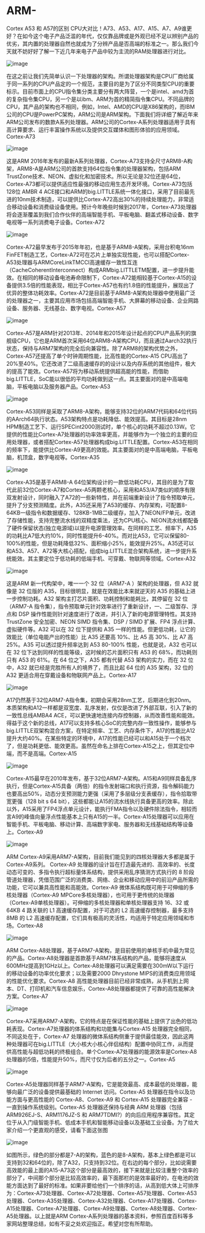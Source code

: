 # ARM-
Cortex A53 和 A57的区别
CPU大对比！A73、A53、A17、A15、A7、A9谁更好？在如今这个电子产品泛滥的年代，仅仅靠品牌或是外观已经不足以辨别产品的优劣，其内置的处理器自然也就成为了分辨产品是否高端的标准之一。那么我们今天就不妨好好了解一下近几年来电子产品中较为主流的RAM处理器进行对比。

![image](https://n.sinaimg.cn/sinacn/w500h310/20180222/e937-fyrswmu7852802.jpg)

在这之前让我们先简单认识一下处理器的架构。所谓处理器架构是CPU厂商给属于同一系列的CPU产品定的一个规范，主要目的是为了区分不同类型CPU的重要标示。目前市面上的CPU指令集分类主要分有两大阵营，一个是intel、amd为首的复杂指令集CPU，另一个是以ibm、ARM为首的精简指令集CPU。不同品牌的CPU，其产品的架构也不相同，例如，Intel、AMD的CPU是X86架构的，而IBM公司的CPU是PowerPC架构，ARM公司是ARM架构。下面我们将详细了解近年来ARM公司发布的数款A系列处理器。ARM公司的Cortex-A系列处理器适用于具有高计算要求、运行丰富操作系统以及提供交互媒体和图形体验的应用领域。Cortex-A73

![image](https://n.sinaimg.cn/sinacn/w303h325/20180222/9121-fyrswmu7852957.jpg)

这是ARM 2016年发布的最新A系列处理器，Cortex-A73支持全尺寸ARM8-A构架，ARM8-A是ARM公司的首款支持64位指令集的处理器架构，包括ARM TrustZone技术、NEON、虚拟化和加密技术。所以无论是32位还是64位，Cortex-A73都可以提供适应性最强的移动应用生态开发环境。Cortex-A73包括128位 AMBR 4 ACE接口和ARM的big.LITTLE系统一体化接口，采用了目前最先进的10nm技术制造，可以提供比Cortex-A72高出30%的持续处理能力，非常适合移动设备和消费级设备使用。预计今年晚些时候到2017年，Cortex-A73处理器将会逐渐覆盖到我们合作伙伴的高端智能手机、平板电脑、翻盖式移动设备、数字电视等一系列消费电子设备。Cortex-A72

![image](https://n.sinaimg.cn/sinacn/w303h324/20180222/c150-fyrswmu7853036.jpg)

Cortex-A72最早发布于2015年年初，也是基于ARM8-A架构，采用台积电16nm FinFET制造工艺，Cortex-A72可在芯片上单独实现性能，也可以搭配Cortex-A53处理器与ARMCoreLinkTMCCI高速缓存一致性互连（CacheCoherentInterconnect）构成ARMbig.LITTLETM配置，进一步提升能效。在相同的移动设备电池寿命限制下，Cortex-A72能相较基于Cortex-A15的设备提供3.5倍的性能表现，相比于Cortex-A57也有约1.8倍的性能提升，展现出了优异的整体功耗效率。Cortex-A72是目前基于ARM8-A架构处理器中使用最广泛的处理器之一，主要其应用市场包括高端智能手机、大屏幕的移动设备、企业网路设备、服务器、无线基台、数字电视。Cortex-A57

![image](https://n.sinaimg.cn/sinacn/w303h324/20180222/c86d-fyrswmu7853213.jpg)

Cortex-A57是ARM针对2013年、2014年和2015年设计起点的CPU产品系列的旗舰级CPU，它也是ARM首次采用64位ARM8-A架构CPU，而且通过Aarch32执行状态，保持与ARM7架构的完全后向兼容性。除了ARM8的架构优势之外，Cortex-A57还提高了单个时钟周期性能，比高性能的Cortex-A15 CPU高出了20%至40%。它还改进了二级高速缓存的的设计以及内存系统的其他组件，极大的提高了能效。Cortex-A57将为移动系统提供超高能的性能，而借助big.LITTLE，SoC能以很低的平均功耗做到这一点。其主要面对的是中高端电脑，平板电脑以及服务器产品。Cortex-A53

![image](https://n.sinaimg.cn/sinacn/w303h324/20180222/2034-fyrswmu7853315.jpg)

Cortex-A53同样是采取了ARM8-A架构，能够支持32位的ARM7代码和64位代码的AArch64执行状态。A53架构特点是功耗降低、能效提高。其目标是28nm HPM制造工艺下、运行SPECint2000测试时，单个核心的功耗不超过0.13W。它提供的性能比Cortex-A7处理器的功率效率更高，并能够作为一个独立的主要的应用处理器，或者搭配Cortex-A57处理器构成big.LITTLE配置。Cortex-A53在相同的频率下，能提供比Cortex-A9更高的效能。其主要面对的是中高端电脑，平板电脑，机顶盒，数字电视等。Cortex-A35

![image](https://n.sinaimg.cn/sinacn/w303h324/20180222/e394-fyrswmu7853341.jpg)

Cortex-A35是基于ARM8-A 64位架构设计的一款低功耗CPU，其目的是为了取代此前32位Cortex-A7和Cortex-A5两颗老核心，采用和A53/A7类似的顺序有限双发射设计，同时融入了A72的一些新特性，并在前端重新设计了指令预取单元，提升了分支预测精度。此外，A35还采用了A53的缓存、内存架构，可配置8-64KB一级指令和数据缓存、128KB-1MB二级缓存，加入了NEON/FP单元，改进了存储性能，支持完整流水线的双精度乘法，还为CPU核心、NEON流水线都配备了硬件保留状态(独立电源域)以提升电源管理效率。在同样的工艺、频率下，A35的功耗比A7低大约10%，同时性能提升6-40%。而对比A53，它可以保留80-100%的性能，但是功耗降低32%、面积缩小25%，能效提升25%。A35还可以和A53、A57、A72等大核心搭配，组成big.LITTLE混合架构系统，进一步提升系统能效。其主要定位于低功耗的低端手机、可穿戴、物联网等领域。Cortex-A32

![image](https://n.sinaimg.cn/sinacn/w303h324/20180222/dfcb-fyrswmu7853354.jpg)

这是ARM 新一代构架中，唯一一个 32 位（ARM7-A ）架构的处理器，但 A32 就像是 32 位版的 A35，目标很明显，就是在效能比本来就逆天的 A35 的基础上进一步控制功耗。A32 架构主打芯片面积、功耗控制和能耗比，其停留在 32 位（ARM7-A 指令集），指令预取单元针对效率进行了重新设计，一、二级暂存、浮点和 DSP 操作性能则针对速度进行了改进，并引入了新的电源管理特性。其支持 TrustZone 安全加密、NEON SIMD 指令集、DSP / SIMD 扩展、FP4 浮点计算、虚拟硬件等。A32 可以在 32 位下提供和 A35 一样的性能。但更低功耗，让它的效能比（单位电能产出的性能）比 A35 还要高 10%、比 A5 高 30%、比 A7 高 25%。A35 可以透过提升频率达到 A53 80-100% 性能，也就是说，A32 也可以在 32 位下达到同样的性能等级，这时候的芯片面积只有 A53 的 68%，而功耗则只有 A53 的 61%。在 64 位之下，A35 都有代替 A53 架构的实力，而在 32 位中，A32 就已经是完胜所有人的境界了，而且比起 64 位的 A35 架构，32 位的 A32 更适合用在穿戴设备和物联网产品上。Cortex-A17

![image](https://n.sinaimg.cn/sinacn/w303h326/20180222/6d48-fyrswmu7853369.jpg)

A17仍然基于32位ARM7-A指令集，初期会采用28nm工艺，后期进化到20nm。本质架构和A12一样都是双宽度、乱序发射，仅仅是改进了外部互联，引入了新的一致性总线AMBA4 ACE，可以更快速地连接内存控制器，从而改善性能和能效。得益于这个新的总线，A17可以支持多核心SoC的完整内存一致性操作，能够参与big.LITTLE双架构混合方案，在特定频率、工艺、内存条件下，A17的性能比A12提升大约40%。在某些特定的环境中，A17的性能已经可以和A15处于一个档次了，但是功耗更低、能效更高。虽然在命名上排在Cortex-A15之上，但其定位中端，而不是高端。Cortex-A15

![image](https://n.sinaimg.cn/sinacn/w303h324/20180222/3bb1-fyrswmu7853403.jpg)

Cortex-A15最早在2010年发布，基于32位ARM7-A架构。A15和A9同样具备乱序执行，但是Cortex-A15具备（两倍）的指令发射端口和执行资源，指令解码能力也要高出50%，动态分支预测能力更强（采用了多层级分支表缓存），指令拾取带宽更强（128 bit s 64 bit），这些都能让A15的流水线执行具备更高的效率。除此以外，A15采用了FP4浮点单元设计，能执行FMA指令以及硬件除法指令，相较而言A9的峰值向量浮点性能基本上只有A15的一半。Cortex-A15处理器可以应用在智能手机、平板电脑、移动计算、高端数字家电、服务器和无线基础结构等设备上。Cortex-A9

![image](https://n.sinaimg.cn/sinacn/w303h324/20180222/9f67-fyrswmu7853410.jpg)

ARM Cortex-A9采用ARM7-A架构，目前我们能见到的四核处理器大多都是属于Cortex-A9系列。 Cortex-A9 处理器的设计旨在打造最先进的、高效率的、长度动态可变的、多指令执行超标量体系结构，提供采用乱序猜测方式执行的 8 阶段管道处理器，凭借范围广泛的消费类、网络、企业和移动应用中的前沿产品所需的功能，它可以兼具高性能和高能效。Cortex-A9 微体系结构既可用于可伸缩的多核处理器（Cortex-A9 MPCore多核处理器），也可用于更传统的处理器（Cortex-A9单核处理器）。可伸缩的多核处理器和单核处理器支持 16、32 或 64KB 4 路关联的 L1 高速缓存配置，对于可选的 L2 高速缓存控制器，最多支持 8MB 的 L2 高速缓存配置，它们具有极高的灵活性，均适用于特定应用领域和市场。Cortex-A8

![image](https://n.sinaimg.cn/sinacn/w303h291/20180222/302c-fyrswmu7853428.jpg)

ARM Cortex-A8处理器，基于ARM7-A架构，是目前使用的单核手机中最为常见的产品。Cortex-A8处理器是首款基于ARM7体系结构的产品，能够将速度从600MHz提高到1GHz以上。Cortex-A8处理器可以满足需要在300mW以下运行的移动设备的功率优化要求；以及需要2000 Dhrystone MIPS的消费类应用领域的性能优化要求。Cortex-A8 高性能处理器目前已经非常成熟，从手机到上网本、DT、打印机和汽车信息娱乐，Cortex-A8处理器都提供了可靠的高性能解决方案。Cortex-A7

![image](https://n.sinaimg.cn/sinacn/w303h324/20180222/8ab1-fyrswmu7853449.jpg)

Cortex-A7采用ARM7-A架构，它的特点是在保证性能的基础上提供了出色的低功耗表现。Cortex-A7处理器的体系结构和功能集与Cortex-A15 处理器完全相同，不同这处在于，Cortex-A7 处理器的微体系结构侧重于提供最佳能效，因此这两种处理器可在big.LITTLE（大小核大小核心伴侣结构）配置中协同工作，从而提供高性能与超低功耗的终极组合。单个Cortex-A7处理器的能源效率是Cortex-A8处理器的5倍，性能提升50%，而尺寸仅为后者的五分之一。Cortex-A5

![image](https://n.sinaimg.cn/sinacn/w303h324/20180222/9077-fyrswmu7853458.jpg)

Cortex-A5处理器同样基于ARM7-A架构，它是能效最高、成本最低的处理器，能够向最广泛的设备提供最基础的 Internet 访问。Cortex-A5 处理器在指令以及功能方面与更高性能的 Cortex-A8、Cortex-A9 和 Cortex-A15 处理器完全兼容 - 一直到操作系统级别。Cortex-A5 处理器还保持与经典 ARM 处理器（包括 ARM926EJ-S、ARM1176JZ-S 和 ARM7TDMI?）的向后应用程序兼容性。其定位于从入门级智能手机、低成本手机和智能移动设备以及基础工业设备。为了给大家介绍一个更直观的感受，请看下面这张图

![image](https://n.sinaimg.cn/sinacn/w640h298/20180222/0580-fyrswmu7853461.jpg)

如图所示，绿色的部分都是7-A的架构，蓝色的是8-A架构，基本上绿色都是可以支持到32和64位的，除了A32，只支持到32位。在右边的每个部分，比如说需要高效能的最上面的A15-A73这个部分是最高效的，接下来就是比较注重整个效率的部分了，中间那个部分是比较高效率的，最下面那栏的是效率最好的，在电池的效能方面达到了最好的标准。如果非要给他们一个排序的话，从高到低大体上可排序为：Cortex-A73处理器、Cortex-A72处理器、Cortex-A57处理器、Cortex-A53处理器、Cortex-A35处理器、Cortex-A32处理器、Cortex-A17处理器、Cortex-A15处理器、Cortex-A7处理器、Cortex-A9处理器、Cortex-A8处理器、Cortex-A5处理器。以上就是ARM Cortex-A系列处理器的基本资料，参照百度百科等多家网站整理总结，如有不妥之处欢迎指正。希望对您有所帮助。
